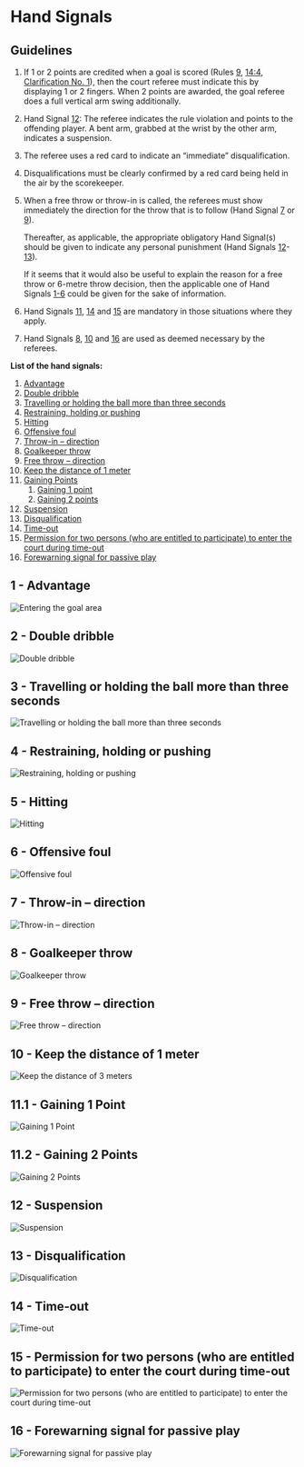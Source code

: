 # Hand Signals

## Guidelines

1. If 1 or 2 points are credited when a goal is scored (Rules [9](#9), [14:4](#14:4), [Clarification No. 1](#1.-awarding-of-points)), then the court referee must indicate this by displaying 1 or 2 fingers. When 2 points are awarded, the goal referee
does a full vertical arm swing additionally.
2. Hand Signal [12](#12---suspension): The referee indicates the rule violation and points
to the offending player.
A bent arm, grabbed at the wrist by the other arm, indicates a
suspension.
3. The referee uses a red card to indicate an “immediate”
disqualification.
4. Disqualifications must be clearly confirmed by a red card being held
in the air by the scorekeeper.
5. When a free throw or throw-in is called, the referees must show
immediately the direction for the throw that is to follow (Hand Signal
[7](#7---throw-in-–-direction) or [9](#9---free-throw-–-direction)).

   Thereafter, as applicable, the appropriate obligatory Hand Signal(s)
should be given to indicate any personal punishment (Hand Signals
[12](#12---suspension)-[13](#13---disqualification)).
 
   If it seems that it would also be useful to explain the reason for a free
throw or 6-metre throw decision, then the applicable one of Hand
Signals [1-6](#1---advantage) could be given for the sake of information.
6. Hand Signals [11](#11.1---gaining-1-point), [14](#14---time-out) and [15](#15---permission-for-two-persons-(who-are-entitled-to-participate)-to-enter-the-court-during-time-out) are mandatory in those situations where
they apply.
7. Hand Signals [8](#8---goalkeeper-throw), [10](#10---keep-the-distance-of-1-meter) and [16](#16---forewarning-signal-for-passive-play) are used as deemed necessary by the
referees.

**List of the hand signals:**

1. [Advantage](#1---advantage)
2. [Double dribble](#2---double-dribble)
3. [Travelling or holding the ball more than three seconds](#3---travelling-or-holding-the-ball-more-than-three-seconds)
4. [Restraining, holding or pushing](#4---restraining,-holding-or-pushing)
5. [Hitting](#5---hitting)
6. [Offensive foul](#6---offensive-foul)
7. [Throw-in – direction](#7---throw-in-–-direction)
8. [Goalkeeper throw](#8---goalkeeper-throw)
9. [Free throw – direction](#9---free-throw-–-direction)
10. [Keep the distance of 1 meter](#10---keep-the-distance-of-1-meter)
11. [Gaining Points](#11.1---gaining-1-point)
    1. [Gaining 1 point](#11.1---gaining-1-point)
    2. [Gaining 2 points](#11.2---gaining-2-points)
12. [Suspension](#12---suspension)
13. [Disqualification](#13---disqualification)
14. [Time-out](#14---time-out)
15. [Permission for two persons (who are entitled to participate)
    to enter the court during time-out](#15---permission-for-two-persons-(who-are-entitled-to-participate)-to-enter-the-court-during-time-out)
16. [Forewarning signal for passive play](#16---forewarning-signal-for-passive-play)

## 1 - Advantage

![Entering the goal area](../diagrams/signal1.png)

## 2 - Double dribble

![Double dribble](../diagrams/signal2.png)

## 3 - Travelling or holding the ball more than three seconds

![Travelling or holding the ball more than three seconds](../diagrams/signal3.png)

## 4 - Restraining, holding or pushing

![Restraining, holding or pushing](../diagrams/signal4.png)

## 5 - Hitting

![Hitting](../diagrams/signal5.png)

## 6 - Offensive foul

![Offensive foul](../diagrams/signal6.png)

## 7 - Throw-in – direction

![Throw-in – direction](../diagrams/signal7.png)

## 8 - Goalkeeper throw

![Goalkeeper throw](../diagrams/signal8.png)

## 9 - Free throw – direction

![Free throw – direction](../diagrams/signal9.png)

## 10 - Keep the distance of 1 meter

![Keep the distance of 3 meters](../diagrams/signal10.png)

## 11.1 - Gaining 1 Point

![Gaining 1 Point](../diagrams/signal111.png)

## 11.2 - Gaining 2 Points

![Gaining 2 Points](../diagrams/signal112.png)

## 12 - Suspension

![Suspension](../diagrams/signal12.png)

## 13 - Disqualification

![Disqualification](../diagrams/signal13.png)

## 14 - Time-out

![Time-out](../diagrams/signal14.png)

## 15 - Permission for two persons (who are entitled to participate) to enter the court during time-out

![Permission for two persons (who are entitled to participate) to enter the court during time-out](../diagrams/signal15.png)

## 16 - Forewarning signal for passive play

![Forewarning signal for passive play](../diagrams/signal16.png)

